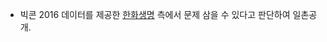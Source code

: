 * 빅콘 2016 데이터를 제공한 [한화생명](https://namu.wiki/w/%ED%95%9C%ED%99%94%EC%83%9D%EB%AA%85e%EC%8A%A4%ED%8F%AC%EC%B8%A0/%EB%A6%AC%EA%B7%B8%20%EC%98%A4%EB%B8%8C%20%EB%A0%88%EC%A0%84%EB%93%9C) 측에서 문제 삼을 수 있다고 판단하여 일촌공개.